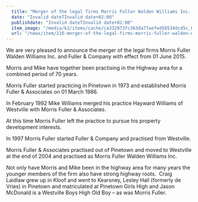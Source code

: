 ```yaml
---
  title: "Merger of the legal firms Morris Fuller Walden Williams Inc. and Fuller & Company"
  date: "Invalid dateTInvalid date+02:00"
  publishdate: "Invalid dateTInvalid date+02:00"
  item_image: "/media/k2/items/cache/ca332973fc363da77aefed58534dcd5c_L.jpg"
  url: "/news/item/216-merger-of-the-legal-firms-morris-fuller-walden-williams-inc-and-fuller-company"
---
```


We are very pleased to announce the merger of the legal firms Morris Fuller Walden Williams Inc. and Fuller & Company with effect from 01 June 2015. 
<!--more-->
Morris and Mike have together been practising in the Highway area for a combined period of 70 years.

Morris Fuller started practicing in Pinetown in 1973 and established Morris Fuller & Associates on 01 March 1986.

In February 1992 Mike Williams merged his practice Hayward Williams of Westville with Morris Fuller & Associates.

At this time Morris Fuller left the practice to pursue his property development interests.

In 1997 Morris Fuller started Fuller & Company and practised from Westville.

Morris Fuller & Associates practised out of Pinetown and moved to Westville at the end of 2004 and practised as Morris Fuller Walden Williams Inc.

Not only have Morris and Mike been in the highway area for many years the younger members of the firm also have strong highway roots.  Craig Laidlaw grew up in Kloof and went to Kearsney, Lesley Hall (formerly de Vries) in Pinetown and matriculated at Pinetown Girls High and Jason McDonald is a Westville Boys High Old Boy – as was Morris Fuller.
